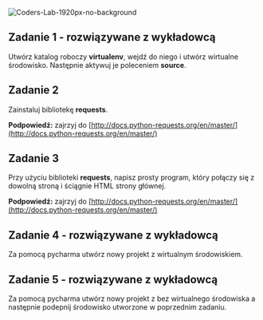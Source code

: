 ![Coders-Lab-1920px-no-background](https://user-images.githubusercontent.com/30623667/104709394-2cabee80-571f-11eb-9518-ea6a794e558e.png)


## Zadanie 1 - rozwiązywane z wykładowcą

Utwórz katalog roboczy **virtualenv**, wejdź do niego i utwórz wirtualne środowisko. 
Następnie aktywuj je poleceniem **source**.


## Zadanie 2
Zainstaluj bibliotekę **requests**.

**Podpowiedź:** zajrzyj do [http://docs.python-requests.org/en/master/](http://docs.python-requests.org/en/master/)


## Zadanie 3
Przy użyciu biblioteki **requests**, napisz prosty program, który połączy się z dowolną stroną i ściągnie HTML 
strony głównej.

**Podpowiedź:** zajrzyj do [http://docs.python-requests.org/en/master/](http://docs.python-requests.org/en/master/)


## Zadanie 4  - rozwiązywane z wykładowcą
Za pomocą pycharma utwórz nowy projekt z wirtualnym środowiskiem.


## Zadanie 5  - rozwiązywane z wykładowcą
Za pomocą pycharma utwórz nowy projekt z bez wirtualnego środowiska a następnie podepnij środowisko utworzone 
w poprzednim zadaniu.
